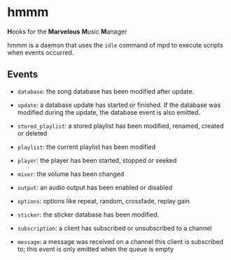 # hmmm

**H**ooks for the **Marvelous** **M**usic **M**anager

hmmm is a daemon that uses the `idle` command of mpd to execute scripts when events occurred.

## Events

- `database`: the song database has been modified after update.

- `update`: a database update has started or finished. If the database was modified during the update, the database event is also emitted.

- `stored_playlist`: a stored playlist has been modified, renamed, created or deleted

- `playlist`: the current playlist has been modified

- `player`: the player has been started, stopped or seeked

- `mixer`: the volume has been changed

- `output`: an audio output has been enabled or disabled

- `options`: options like repeat, random, crossfade, replay gain

- `sticker`: the sticker database has been modified.

- `subscription`: a client has subscribed or unsubscribed to a channel

- `message`: a message was received on a channel this client is subscribed to; this event is only emitted when the queue is empty
